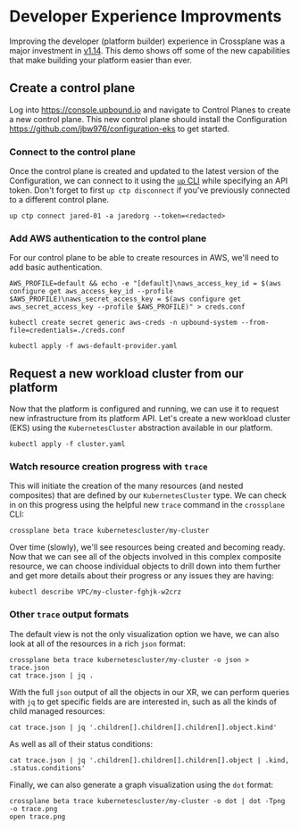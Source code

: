 # Developer Experience Improvments

Improving the developer (platform builder) experience in Crossplane was a major
investment in [v1.14](https://github.com/crossplane/crossplane/issues/4648).
This demo shows off some of the new capabilities that make building your
platform easier than ever.

## Create a control plane

Log into https://console.upbound.io and navigate to Control Planes to create a
new control plane.  This new control plane should install the Configuration
https://github.com/jbw976/configuration-eks to get started.

### Connect to the control plane

Once the control plane is created and updated to the latest version of the
Configuration, we can connect to it using the [`up`
CLI](https://github.com/upbound/up) while specifying an API token. Don't forget
to first `up ctp disconnect` if you've previously connected to a different
control plane.

```
up ctp connect jared-01 -a jaredorg --token=<redacted>
```

### Add AWS authentication to the control plane

For our control plane to be able to create resources in AWS, we'll need to add
basic authentication.

```
AWS_PROFILE=default && echo -e "[default]\naws_access_key_id = $(aws configure get aws_access_key_id --profile $AWS_PROFILE)\naws_secret_access_key = $(aws configure get aws_secret_access_key --profile $AWS_PROFILE)" > creds.conf

kubectl create secret generic aws-creds -n upbound-system --from-file=credentials=./creds.conf

kubectl apply -f aws-default-provider.yaml
```

## Request a new workload cluster from our platform

Now that the platform is configured and running, we can use it to request new infrastructure from its platform API.  Let's create a new workload cluster (EKS) using the `KubernetesCluster` abstraction available in our platform.

```
kubectl apply -f cluster.yaml
```

### Watch resource creation progress with `trace`

This will initiate the creation of the many resources (and nested composites)
that are defined by our `KubernetesCluster` type.  We can check in on this
progress using the helpful new `trace` command in the `crossplane` CLI:

```
crossplane beta trace kubernetescluster/my-cluster
```

Over time (slowly), we'll see resources being created and becoming ready. Now
that we can see all of the objects involved in this complex composite resource,
we can choose individual objects to drill down into them further and get more
details about their progress or any issues they are having:

```
kubectl describe VPC/my-cluster-fghjk-w2crz
```

### Other `trace` output formats

The default view is not the only visualization option we have, we can also look
at all of the resources in a rich `json` format:

```
crossplane beta trace kubernetescluster/my-cluster -o json > trace.json
cat trace.json | jq .
```

With the full `json` output of all the objects in our XR, we can perform queries
with `jq` to get specific fields are are interested in, such as all the kinds of
child managed resources:
```
cat trace.json | jq '.children[].children[].children[].object.kind'
```

As well as all of their status conditions:
```
cat trace.json | jq '.children[].children[].children[].object | .kind, .status.conditions'
```

Finally, we can also generate a graph visualization using the `dot` format:

```
crossplane beta trace kubernetescluster/my-cluster -o dot | dot -Tpng -o trace.png
open trace.png
```